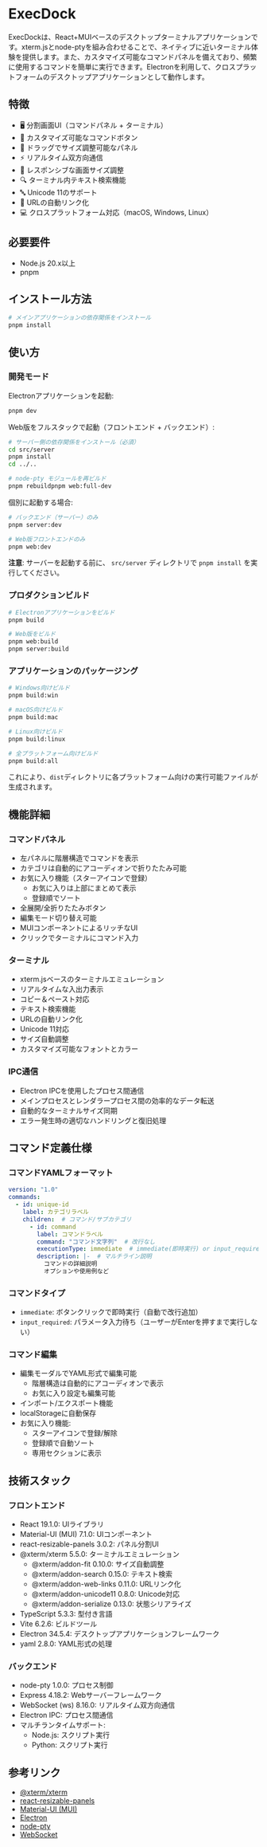 # ExecDock

ExecDockは、React+MUIベースのデスクトップターミナルアプリケーションです。xterm.jsとnode-ptyを組み合わせることで、ネイティブに近いターミナル体験を提供します。また、カスタマイズ可能なコマンドパネルを備えており、頻繁に使用するコマンドを簡単に実行できます。Electronを利用して、クロスプラットフォームのデスクトップアプリケーションとして動作します。

## 特徴

- 🖥️ 分割画面UI（コマンドパネル + ターミナル）
- 🎯 カスタマイズ可能なコマンドボタン
- 📏 ドラッグでサイズ調整可能なパネル
- ⚡ リアルタイム双方向通信
- 📱 レスポンシブな画面サイズ調整
- 🔍 ターミナル内テキスト検索機能
- 🔤 Unicode 11のサポート
- 🔗 URLの自動リンク化
- 💻 クロスプラットフォーム対応（macOS, Windows, Linux）

## 必要要件

- Node.js 20.x以上
- pnpm

## インストール方法

```bash
# メインアプリケーションの依存関係をインストール
pnpm install
```

## 使い方

### 開発モード

Electronアプリケーションを起動:
```bash
pnpm dev
```

Web版をフルスタックで起動（フロントエンド + バックエンド）:
```bash
# サーバー側の依存関係をインストール（必須）
cd src/server
pnpm install
cd ../..

# node-pty モジュールを再ビルド
pnpm rebuildpnpm web:full-dev
```

個別に起動する場合:
```bash
# バックエンド（サーバー）のみ
pnpm server:dev

# Web版フロントエンドのみ
pnpm web:dev
```

**注意**: サーバーを起動する前に、 `src/server` ディレクトリで `pnpm install` を実行してください。

### プロダクションビルド

```bash
# Electronアプリケーションをビルド
pnpm build

# Web版をビルド
pnpm web:build
pnpm server:build
```

### アプリケーションのパッケージング

```bash
# Windows向けビルド
pnpm build:win

# macOS向けビルド
pnpm build:mac

# Linux向けビルド
pnpm build:linux

# 全プラットフォーム向けビルド
pnpm build:all
```

これにより、`dist`ディレクトリに各プラットフォーム向けの実行可能ファイルが生成されます。

## 機能詳細

### コマンドパネル
- 左パネルに階層構造でコマンドを表示
- カテゴリは自動的にアコーディオンで折りたたみ可能
- お気に入り機能（スターアイコンで登録）
  - お気に入りは上部にまとめて表示
  - 登録順でソート
- 全展開/全折りたたみボタン
- 編集モード切り替え可能
- MUIコンポーネントによるリッチなUI
- クリックでターミナルにコマンド入力

### ターミナル
- xterm.jsベースのターミナルエミュレーション
- リアルタイムな入出力表示
- コピー＆ペースト対応
- テキスト検索機能
- URLの自動リンク化
- Unicode 11対応
- サイズ自動調整
- カスタマイズ可能なフォントとカラー

### IPC通信
- Electron IPCを使用したプロセス間通信
- メインプロセスとレンダラープロセス間の効率的なデータ転送
- 自動的なターミナルサイズ同期
- エラー発生時の適切なハンドリングと復旧処理

## コマンド定義仕様

### コマンドYAMLフォーマット
```yaml
version: "1.0"
commands:
  - id: unique-id
    label: カテゴリラベル
    children:  # コマンド/サブカテゴリ
      - id: command
        label: コマンドラベル
        command: "コマンド文字列"  # 改行なし
        executionType: immediate  # immediate(即時実行) or input_required(入力待ち)
        description: |-  # マルチライン説明
          コマンドの詳細説明
          オプションや使用例など
```

### コマンドタイプ
- `immediate`: ボタンクリックで即時実行（自動で改行追加）
- `input_required`: パラメータ入力待ち（ユーザーがEnterを押すまで実行しない）

### コマンド編集
- 編集モーダルでYAML形式で編集可能
  - 階層構造は自動的にアコーディオンで表示
  - お気に入り設定も編集可能
- インポート/エクスポート機能
- localStorageに自動保存
- お気に入り機能:
  - スターアイコンで登録/解除
  - 登録順で自動ソート
  - 専用セクションに表示

## 技術スタック

### フロントエンド
- React 19.1.0: UIライブラリ
- Material-UI (MUI) 7.1.0: UIコンポーネント
- react-resizable-panels 3.0.2: パネル分割UI
- @xterm/xterm 5.5.0: ターミナルエミュレーション
  - @xterm/addon-fit 0.10.0: サイズ自動調整
  - @xterm/addon-search 0.15.0: テキスト検索
  - @xterm/addon-web-links 0.11.0: URLリンク化
  - @xterm/addon-unicode11 0.8.0: Unicode対応
  - @xterm/addon-serialize 0.13.0: 状態シリアライズ
- TypeScript 5.3.3: 型付き言語
- Vite 6.2.6: ビルドツール
- Electron 34.5.4: デスクトップアプリケーションフレームワーク
- yaml 2.8.0: YAML形式の処理

### バックエンド
- node-pty 1.0.0: プロセス制御
- Express 4.18.2: Webサーバーフレームワーク
- WebSocket (ws) 8.16.0: リアルタイム双方向通信
- Electron IPC: プロセス間通信
- マルチランタイムサポート:
  - Node.js: スクリプト実行
  - Python: スクリプト実行

## 参考リンク

- [@xterm/xterm](https://github.com/xtermjs/xterm.js)
- [react-resizable-panels](https://github.com/bvaughn/react-resizable-panels)
- [Material-UI (MUI)](https://mui.com/)
- [Electron](https://www.electronjs.org/)
- [node-pty](https://github.com/microsoft/node-pty)
- [WebSocket](https://github.com/websockets/ws)
